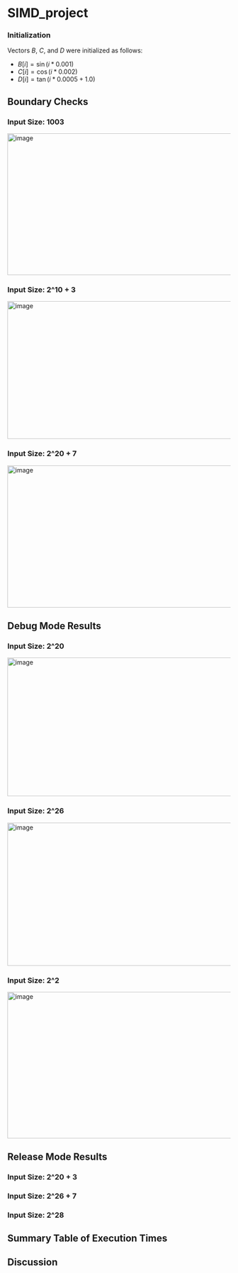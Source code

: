 # SIMD_project

### Initialization

Vectors $B$, $C$, and $D$ were initialized as follows:
- $B[i]=\sin(i*0.001)$
- $C[i]=\cos(i*0.002)$
- $D[i]=\tan(i*0.0005 + 1.0)$

## Boundary Checks

### Input Size: 1003

<img width="853" height="320" alt="image" src="https://github.com/user-attachments/assets/fb7b1486-8286-49a7-becf-9d2cbf7b7a29" />

### Input Size: 2^10 + 3

<img width="859" height="311" alt="image" src="https://github.com/user-attachments/assets/1eb3a9c5-3a45-46d7-93f1-51ebcf4b84a1" />

### Input Size: 2^20 + 7

<img width="851" height="321" alt="image" src="https://github.com/user-attachments/assets/a6e0f646-287f-4ebc-abd8-8710dec92a7d" />

## Debug Mode Results

### Input Size: 2^20

<img width="851" height="313" alt="image" src="https://github.com/user-attachments/assets/f84b2bff-f2b1-4e65-9bfd-24e493fa3161" />

### Input Size: 2^26

<img width="865" height="323" alt="image" src="https://github.com/user-attachments/assets/f873f506-61d9-4afb-86da-e8611c8bf9ee" />

### Input Size: 2^2

<img width="867" height="331" alt="image" src="https://github.com/user-attachments/assets/3bfc3aa7-4eba-43d6-84a9-5e6d39edd509" />

## Release Mode Results

### Input Size: 2^20 + 3

### Input Size: 2^26 + 7

### Input Size: 2^28

## Summary Table of Execution Times

## Discussion
